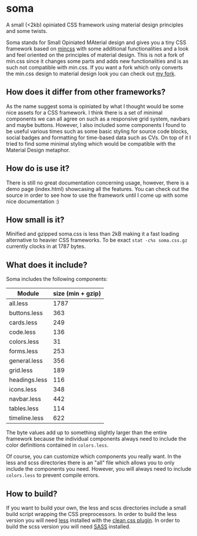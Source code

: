 soma
====

A small (<2kb) opiniated CSS framework using material design principles and some twists.

Soma stands for Small Opiniated MAterial design and gives you a tiny CSS framework based on [mincss](http://mincss.com) with some additional functionalities and a look and feel oriented on the principles of material design. This is not a fork of min.css since it changes some parts and adds new functionalities and is as such not compatible with min.css. If you want a fork which only converts the min.css design to material design look you can check out [my fork](http://github.com/cdiener/min).

## How does it differ from other frameworks?

As the name suggest soma is opiniated by what I thought would be some nice assets for a CSS
framework. I think there is a set of minimal components we can all agree on such as a responsive
grid system, navbars and maybe buttons. However, I also included some components I found to be
useful various times such as some basic styling for source code blocks, social badges and formatting
for time-based data such as CVs. On top of it I tried to find some minimal styling which would be 
compatible with the Material Design metaphor. 

## How do is use it?

There is still no great documentation concerning usage, however, there is a demo page (index.html) showcasing
all the features. You can check out the source in order to see how to use the framework until I
come up with some nice documentation :) 

## How small is it?

Minified and gzipped soma.css is less than 2kB making it a fast loading alternative to heavier CSS frameworks.
To be exact `stat -c%s soma.css.gz` currently clocks in at 1787 bytes.

## What does it include?

Soma includes the following components:

Module		| size (min + gzip) 
----------------|-------------------
all.less	| 1787 
buttons.less	| 363 
cards.less	| 249 
code.less	| 136 
colors.less	| 31 
forms.less	| 253 
general.less	| 356 
grid.less	| 189 
headings.less	| 116 
icons.less	| 348 
navbar.less	| 442 
tables.less	| 114 
timeline.less	| 622 

The byte values add up to something slightly larger than the entire framework because the individual
components always need to include the color definitions contained in `colors.less`.

Of course, you can customize which components you really want. In the less and scss directories there is an 
"all" file which allows you to only include the components you need. However, you will always need to include
`colors.less` to prevent compile errors.

## How to build?

If you want to build your own, the less and scss directories include a small build script wrapping the CSS
preprocessors. 
In order to build the less version you will need [less](http://lesscss.org/) installed with the [clean css plugin](https://www.npmjs.com/package/less-plugin-clean-css).
In order to build the scss version you will need [SASS](http://sass-lang.com/) installed.
 
